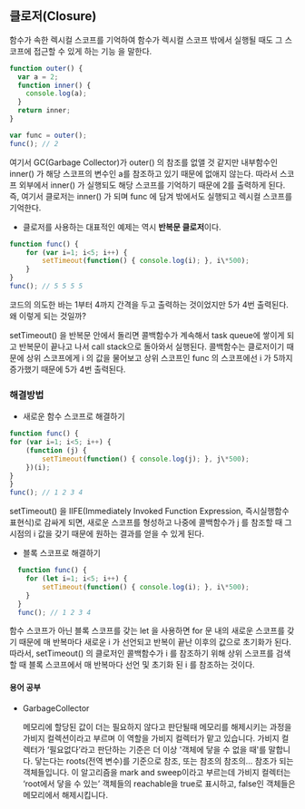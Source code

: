 ## 클로저(Closure)

함수가 속한 렉시컬 스코프를 기억하여 함수가 렉시컬 스코프 밖에서 실행될 때도 그 스코프에 접근할 수 있게 하는 기능 을 말한다.

```jsx
function outer() {
  var a = 2;
  function inner() {
    console.log(a);
  }
  return inner;
}

var func = outer();
func(); // 2
```

여기서 GC(Garbage Collector)가 outer() 의 참조를 없앨 것 같지만 내부함수인 inner() 가 해당 스코프의 변수인 a를 참조하고 있기 때문에 없애지 않는다. 따라서 스코프 외부에서 inner() 가 실행되도 해당 스코프를 기억하기 때문에 2를 출력하게 된다. 즉, 여기서 클로저는 inner() 가 되며 func 에 담겨 밖에서도 실행되고 렉시컬 스코프를 기억한다.

- 클로저를 사용하는 대표적인 예제는 역시 **반복문 클로저**이다.

```jsx
function func() {
    for (var i=1; i<5; i++) {
        setTimeout(function() { console.log(i); }, i\*500);
    }
}
func(); // 5 5 5 5
```

코드의 의도한 바는 1부터 4까지 간격을 두고 출력하는 것이었지만 5가 4번 출력된다. 왜 이렇게 되는 것일까?

setTimeout() 을 반복문 안에서 돌리면 콜백함수가 계속해서 task queue에 쌓이게 되고 반복문이 끝나고 나서 call stack으로 돌아와서 실행된다. 콜백함수는 클로저이기 때문에 상위 스코프에게 i 의 값을 물어보고 상위 스코프인 func 의 스코프에선 i 가 5까지 증가했기 때문에 5가 4번 출력된다.

### 해결방법

- 새로운 함수 스코프로 해결하기

```jsx
function func() {
for (var i=1; i<5; i++) {
    (function (j) {
        setTimeout(function() { console.log(j); }, j\*500);
    })(i);
}
}
func(); // 1 2 3 4
```

setTimeout() 을 IIFE(Immediately Invoked Function Expression, 즉시실행함수 표현식)로 감싸게 되면, 새로운 스코프를 형성하고 나중에 콜백함수가 j 를 참조할 때 그 시점의 i 값을 갖기 때문에 원하는 결과를 얻을 수 있게 된다.

- 블록 스코프로 해결하기

```jsx
  function func() {
    for (let i=1; i<5; i++) {
        setTimeout(function() { console.log(i); }, i\*500);
    }
  }
  func(); // 1 2 3 4
```

함수 스코프가 아닌 블록 스코프를 갖는 let 을 사용하면 for 문 내의 새로운 스코프를 갖기 때문에 매 반복마다 새로운 i 가 선언되고 반복이 끝난 이후의 값으로 초기화가 된다. 따라서, setTimeout() 의 클로저인 콜백함수가 i 를 참조하기 위해 상위 스코프를 검색할 때 블록 스코프에서 매 반복마다 선언 및 초기화 된 i 를 참조하는 것이다.

#### 용어 공부

- GarbageCollector

  메모리에 할당된 값이 더는 필요하지 않다고 판단될때 메모리를 해제시키는 과정을 가비지 컬렉션이라고 부르며 이 역할을 가비지 컬렉터가 맡고 있습니다. 가비지 컬렉터가 ‘필요없다’라고 판단하는 기준은 더 이상 '객체에 닿을 수 없을 때'를 말합니다. 닿는다는 roots(전역 변수)를 기준으로 참조, 또는 참조의 참조의… 참조가 되는 객체들입니다. 이 알고리즘을 mark and sweep이라고 부르는데 가비지 컬렉터는 ‘root에서 닿을 수 있는’ 객체들의 reachable을 true로 표시하고, false인 객체들은 메모리에서 해제시킵니다.
